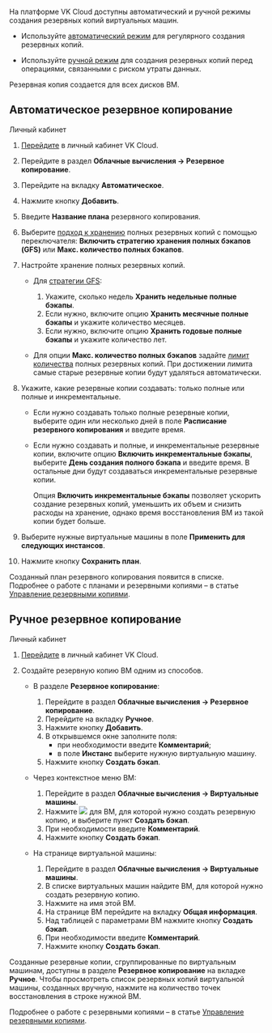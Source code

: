 На платформе VK Cloud доступны автоматический и ручной режимы создания резервных копий виртуальных машин.

- Используйте [автоматический режим](#avtomaticheskoe_rezervnoe_kopirovanie) для регулярного создания резервных копий.

- Используйте [ручной режим](#ruchnoe_rezervnoe_kopirovanie) для создания резервных копий перед операциями, связанными с риском утраты данных.

<info>

Резервная копия создается для всех дисков ВМ.

</info>

## Автоматическое резервное копирование

<tabs>
<tablist>
<tab>Личный кабинет</tab>
</tablist>
<tabpanel>

1. [Перейдите](https://msk.cloud.vk.com/app/) в личный кабинет VK Cloud.
2. Перейдите в раздел **Облачные вычисления → Резервное копирование**.
3. Перейдите на вкладку **Автоматическое**.
4. Нажмите кнопку **Добавить**.
5. Введите **Название плана** резервного копирования.
6. Выберите [подход к хранению](/ru/storage/backups/concepts/retention-policy) полных резервных копий с помощью переключателя: **Включить стратегию хранения полных бэкапов (GFS)** или **Макс. количество полных бэкапов**.
7. Настройте хранение полных резервных копий.

   - Для [стратегии GFS](/ru/storage/backups/concepts/retention-policy/gfs-backup):
      1. Укажите, сколько недель **Хранить недельные полные бэкапы**.
      2. Если нужно, включите опцию **Хранить месячные полные бэкапы** и укажите количество месяцев.
      3. Если нужно, включите опцию **Хранить годовые полные бэкапы** и укажите количество лет.

   - Для опции **Макс. количество полных бэкапов** задайте [лимит количества](/ru/storage/backups/concepts/retention-policy/forward-incremental) полных резервных копий. При достижении лимита самые старые резервные копии будут удаляться автоматически.

8. Укажите, какие резервные копии создавать: только полные или полные и инкрементальные.

   - Если нужно создавать только полные резервные копии, выберите один или несколько дней в поле **Расписание резервного копирования** и введите время.
   - Если нужно создавать и полные, и инкрементальные резервные копии, включите опцию **Включить инкрементальные бэкапы**, выберите **День создания полного бэкапа** и введите время. В остальные дни будут создаваться инкрементальные резервные копии.

      <info>

      Опция **Включить инкрементальные бэкапы** позволяет ускорить создание резервных копий, уменьшить их объем и снизить расходы на хранение, однако время восстановления ВМ из такой копии будет больше.

      </info>

9. Выберите нужные виртуальные машины в поле **Применить для следующих инстансов**.
10. Нажмите кнопку **Сохранить план**.

</tabpanel>
</tabs>

Созданный план резервного копирования появится в списке. Подробнее о работе с планами и резервными копиями – в статье [Управление резервными копиями](../vm-backup-manage).

## Ручное резервное копирование

<tabs>
<tablist>
<tab>Личный кабинет</tab>
</tablist>
<tabpanel>

1. [Перейдите](https://msk.cloud.vk.com/app/) в личный кабинет VK Cloud.
2. Создайте резервную копию ВМ одним из способов.

   - В разделе **Резервное копирование**:

      1. Перейдите в раздел **Облачные вычисления → Резервное копирование**.
      2. Перейдите на вкладку **Ручное**.
      3. Нажмите кнопку **Добавить**.
      4. В открывшемся окне заполните поля:
         - при необходимости введите **Комментарий**;
         - в поле **Инстанс** выберите нужную виртуальную машину.
      5. Нажмите кнопку **Создать бэкап**.

   - Через контекстное меню ВМ:

      1. Перейдите в раздел **Облачные вычисления → Виртуальные машины**.
      1. Нажмите ![ ](/ru/assets/more-icon.svg "inline") для ВМ, для которой нужно создать резервную копию, и выберите пункт **Создать бэкап**.
      1. При необходимости введите **Комментарий**.
      1. Нажмите кнопку **Создать бэкап**.

   - На странице виртуальной машины:

      1. Перейдите в раздел **Облачные вычисления → Виртуальные машины**.
      2. В списке виртуальных машин найдите ВМ, для которой нужно создать резервную копию.
      3. Нажмите на имя этой ВМ.
      4. На странице ВМ перейдите на вкладку **Общая информация**.
      5. Над таблицей с параметрами ВМ нажмите кнопку **Создать бэкап**.
      6. При необходимости введите **Комментарий**.
      7. Нажмите кнопку **Создать бэкап**.

</tabpanel>
</tabs>

Созданные резервные копии, сгруппированные по виртуальным машинам, доступны в разделе **Резервное копирование** на вкладке **Ручное**. Чтобы просмотреть список резервных копий виртуальной машины, созданных вручную, нажмите на количество точек восстановления в строке нужной ВМ.

Подробнее о работе с резервными копиями – в статье [Управление резервными копиями](../vm-backup-manage).

